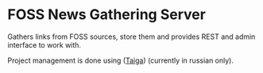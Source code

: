 # FOSS News Gathering Server 

Gathers links from FOSS sources, store them and provides REST and admin interface to work with.

Project management is done using ([Taiga](https://taiga.permlug.org/project/fngs/)) (currently in russian only).
